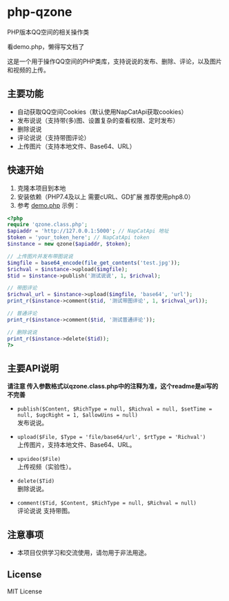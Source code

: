 # php-qzone
PHP版本QQ空间的相关操作类

看demo.php，懒得写文档了

这是一个用于操作QQ空间的PHP类库，支持说说的发布、删除、评论，以及图片和视频的上传。

## 主要功能

- 自动获取QQ空间Cookies（默认使用NapCatApi获取cookies）
- 发布说说（支持带(多)图、设置复杂的查看权限、定时发布）
- 删除说说
- 评论说说（支持带图评论）
- 上传图片（支持本地文件、Base64、URL）

## 快速开始

1. 克隆本项目到本地
2. 安装依赖（PHP7.4及以上 需要cURL、GD扩展 推荐使用php8.0）
3. 参考 [demo.php](demo.php) 示例：

```php
<?php
require 'qzone.class.php';
$apiaddr = 'http://127.0.0.1:5000'; // NapCatApi 地址
$token = 'your_token_here'; // NapCatApi token
$instance = new qzone($apiaddr, $token);

// 上传图片并发布带图说说
$imgfile = base64_encode(file_get_contents('test.jpg'));
$richval = $instance->upload($imgfile);
$tid = $instance->publish('测试说说', 1, $richval);

// 带图评论
$richval_url = $instance->upload($imgfile, 'base64', 'url');
print_r($instance->comment($tid, '测试带图评论', 1, $richval_url));

// 普通评论
print_r($instance->comment($tid, '测试普通评论'));

// 删除说说
print_r($instance->delete($tid));
?>
```

## 主要API说明

**请注意 传入参数格式以qzone.class.php中的注释为准，这个readme是ai写的 不完善**

- `publish($Content, $RichType = null, $Richval = null, $setTime = null, $ugcRight = 1, $allowUins = null)`  
  发布说说。

- `upload($File, $Type = 'file/base64/url', $rtType = 'Richval')`  
  上传图片，支持本地文件、Base64、URL。

- `upvideo($File)`  
  上传视频（实验性）。

- `delete($Tid)`  
  删除说说。

- `comment($Tid, $Content, $RichType = null, $Richval = null)`  
  评论说说 支持带图。

## 注意事项

- 本项目仅供学习和交流使用，请勿用于非法用途。

## License

MIT License
